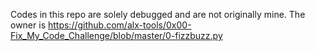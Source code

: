 Codes in this repo are solely debugged and are not originally mine. The owner is https://github.com/alx-tools/0x00-Fix_My_Code_Challenge/blob/master/0-fizzbuzz.py